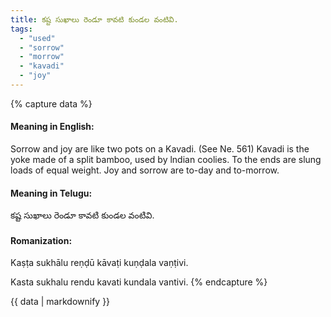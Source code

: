 ```yaml
---
title: కష్ట సుఖాలు రెండూ కావటి కుండల వంటివి.
tags:
  - "used"
  - "sorrow"
  - "morrow"
  - "kavadi"
  - "joy"
---
```


{% capture data %}
#### Meaning in English:
Sorrow and joy are like two pots on a Kavadi.
(See Ne. 561)
Kavadi is the yoke made of a split bamboo, used by lndian coolies. To the ends are slung loads of equal weight.
Joy and sorrow are to-day and to-morrow.

#### Meaning in Telugu:
కష్ట సుఖాలు రెండూ కావటి కుండల వంటివి.

#### Romanization:
Kaṣṭa sukhālu reṇḍū kāvaṭi kuṇḍala vaṇṭivi.

Kasta sukhalu rendu kavati kundala vantivi.
{% endcapture %}

{{ data | markdownify }}

